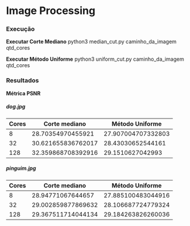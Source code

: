 # Image Processing

### Execução

**Executar Corte Mediano**
python3 median_cut.py caminho_da_imagem qtd_cores

**Executar Método Uniforme**
python3 uniform_cut.py caminho_da_imagem qtd_cores 

### Resultados

**Métrica PSNR**

##### dog.jpg

|Cores |Corte mediano     | Método Uniforme  |
|------|------------------|------------------|
|8     |28.70354970455921 |27.907004707332803|
|32    |30.621655836762017|28.43030652544161 |
|128   |32.359868708392916|29.1510627042993  |

##### pinguim.jpg

|Cores |Corte mediano     | Método Uniforme  |
|------|------------------|------------------|
|8     |28.94771067644657 |27.885100483044916|
|32    |29.002859877869632|28.106687724779324|
|128   |29.367511714044134|29.184263826260036|
